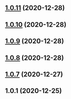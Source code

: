 ## [1.0.11](https://github.com/chrisfactory/react-meta-state/compare/v1.0.10...v1.0.11) (2020-12-28)





## [1.0.10](https://github.com/chrisfactory/react-meta-state/compare/v1.0.9...v1.0.10) (2020-12-28)





## [1.0.9](https://github.com/chrisfactory/react-meta-state/compare/v1.0.8...v1.0.9) (2020-12-28)





## [1.0.8](https://github.com/chrisfactory/react-meta-state/compare/v1.0.7...v1.0.8) (2020-12-28)





## [1.0.7](https://github.com/chrisfactory/react-meta-state/compare/v1.0.1...v1.0.7) (2020-12-27)





## 1.0.1 (2020-12-25)






